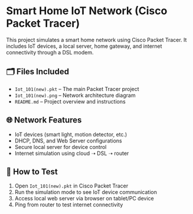# Smart Home IoT Network (Cisco Packet Tracer)

This project simulates a smart home network using Cisco Packet Tracer. It includes IoT devices, a local server, home gateway, and internet connectivity through a DSL modem.

## 🗂️ Files Included
- `Iot_101(new).pkt` – The main Packet Tracer project
- `Iot_101(new).png` – Network architecture diagram
- `README.md` – Project overview and instructions

## 🌐 Network Features
- IoT devices (smart light, motion detector, etc.)
- DHCP, DNS, and Web Server configurations
- Secure local server for device control
- Internet simulation using cloud ➝ DSL ➝ router

## 🧪 How to Test
1. Open `Iot_101(new).pkt` in Cisco Packet Tracer
2. Run the simulation mode to see IoT device communication
3. Access local web server via browser on tablet/PC device
4. Ping from router to test internet connectivity
